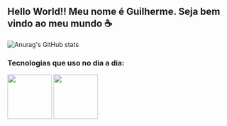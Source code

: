 ## Hello World!! Meu nome é Guilherme. Seja bem vindo ao meu mundo ☕


![Anurag's GitHub stats](https://github-readme-stats.vercel.app/api?username=guiredev&show_icons=true&theme=radical)

### Tecnologias que uso no dia a dia:

<img height="100px" src="https://cdn.jsdelivr.net/gh/devicons/devicon@latest/icons/html5/html5-original-wordmark.svg" /> <img height="100px" src="https://cdn.jsdelivr.net/gh/devicons/devicon@latest/icons/css3/css3-original-wordmark.svg" />
          
